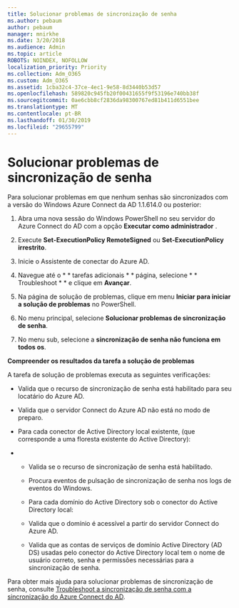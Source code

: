 ```yaml
---
title: Solucionar problemas de sincronização de senha
ms.author: pebaum
author: pebaum
manager: mnirkhe
ms.date: 3/20/2018
ms.audience: Admin
ms.topic: article
ROBOTS: NOINDEX, NOFOLLOW
localization_priority: Priority
ms.collection: Adm_O365
ms.custom: Adm_O365
ms.assetid: 1cba32c4-37ce-4ec1-9e58-8d3440b53d57
ms.openlocfilehash: 589820c945fb20f00431655f9f53196e740bb38f
ms.sourcegitcommit: 0ae6cbb8cf2836da98300767ed81b411d6551bee
ms.translationtype: MT
ms.contentlocale: pt-BR
ms.lasthandoff: 01/30/2019
ms.locfileid: "29655799"
---
```

# <a name="troubleshoot-password-synchronization"></a>Solucionar problemas de sincronização de senha

Para solucionar problemas em que nenhum senhas são sincronizados com a versão do Windows Azure Connect da AD 1.1.614.0 ou posterior:
  
1. Abra uma nova sessão do Windows PowerShell no seu servidor do Azure Connect do AD com a opção **Executar como administrador** . 
    
2. Execute **Set-ExecutionPolicy RemoteSigned** ou **Set-ExecutionPolicy irrestrito**. 
    
3. Inicie o Assistente de conectar do Azure AD.
    
4. Navegue até o * * tarefas adicionais * * página, selecione * * Troubleshoot * * e clique em **Avançar**. 
    
5. Na página de solução de problemas, clique em menu **Iniciar para iniciar a solução de problemas** no PowerShell. 
    
6. No menu principal, selecione **Solucionar problemas de sincronização de senha**. 
    
7. No menu sub, selecione a **sincronização de senha não funciona em todos os**. 
    
 **Compreender os resultados da tarefa a solução de problemas**
  
A tarefa de solução de problemas executa as seguintes verificações:
  
- Valida que o recurso de sincronização de senha está habilitado para seu locatário do Azure AD.
    
- Valida que o servidor Connect do Azure AD não está no modo de preparo.
    
- Para cada conector de Active Directory local existente, (que corresponde a uma floresta existente do Active Directory):
    
- 
  - Valida se o recurso de sincronização de senha está habilitado.
    
  - Procura eventos de pulsação de sincronização de senha nos logs de eventos do Windows.
    
  - Para cada domínio do Active Directory sob o conector do Active Directory local:
    
  - Valida que o domínio é acessível a partir do servidor Connect do Azure AD.
    
  - Valida que as contas de serviços de domínio Active Directory (AD DS) usadas pelo conector do Active Directory local tem o nome de usuário correto, senha e permissões necessárias para a sincronização de senha.
    
Para obter mais ajuda para solucionar problemas de sincronização de senha, consulte [Troubleshoot a sincronização de senha com a sincronização do Azure Connect do AD](https://docs.microsoft.com/azure/active-directory/connect/active-directory-aadconnectsync-troubleshoot-password-synchronization).
  

